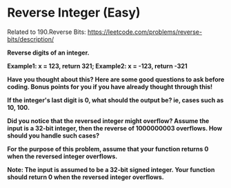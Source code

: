 # Reverse Integer (Easy)

Related to 190.Reverse Bits: https://leetcode.com/problems/reverse-bits/description/

**Reverse digits of an integer.**

**Example1: x = 123, return 321;
Example2: x = -123, return -321**

**Have you thought about this?
Here are some good questions to ask before coding. Bonus points for you if you have already thought through this!**

**If the integer's last digit is 0, what should the output be? ie, cases such as 10, 100.**

**Did you notice that the reversed integer might overflow? Assume the input is a 32-bit integer, then the reverse of 1000000003 overflows. How should you handle such cases?**

**For the purpose of this problem, assume that your function returns 0 when the reversed integer overflows.**

**Note:
The input is assumed to be a 32-bit signed integer. Your function should return 0 when the reversed integer overflows.**
